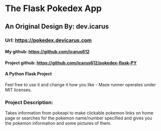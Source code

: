 # The Flask Pokedex App

## An Original Design By: dev.icarus
### Url: https://pokedex.devicarus.com

#### My github: https://github.com/icarus612
#### Project github: https://github.com/icarus612/pokedex-flask-PY

#### A Python Flask Project

Feel free to use it and change it how you like - Maze runner operates under MIT licenses.

### Project Description:
Takes information from pokeapi to make clickable pokemon links on home page or searches for the pokemon name/number specified and gives you the pokemon information and some pictures of them.
